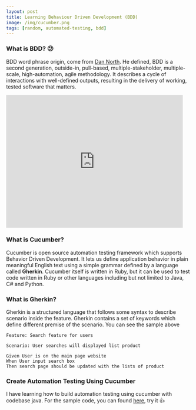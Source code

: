 ```yaml
---
layout: post
title: Learning Behaviour Driven Development (BDD)
image: /img/cucumber.png
tags: [random, automated-testing, bdd]
---
```


### What is BDD? :confused:   
BDD word phrase origin, come from [Dan North](https://dannorth.net/bio/). He defined, BDD is a second generation, outside-in, pull-based, multiple-stakeholder, multiple-scale, high-automation, agile methodology. It describes a cycle of interactions with well-defined outputs, resulting in the delivery of working, tested software that matters. 

<iframe width="480" height="360" src="https://www.youtube.com/embed/PR7WIS8JYyY" frameborder="0"> </iframe>  

### What is Cucumber?  
Cucumber is open source automation testing framework which supports Behavior Driven Development. It lets us define application behavior in plain meaningful English text using a simple grammar defined by a language called **Gherkin**. Cucumber itself is written in Ruby, but it can be used to test code written in Ruby or other languages including but not limited to Java, C# and Python.  

### What is Gherkin?    
Gherkin is a structured language that follows some syntax to describe scenario inside the feature. Gherkin contains a set of keywords which define different premise of the scenario. You can see the sample above
```Gherkin
Feature: Search feature for users

Scenario: User searches will displayed list product   

Given User is on the main page website
When User input search box
Then search page should be updated with the lists of product
``` 

### Create Automation Testing Using Cucumber
I have learning how to build automation testing using cucumber with codebase java. For the sample code, you can found [here](https://github.com/erikcyo/cucumber), try it  :thumbsup: